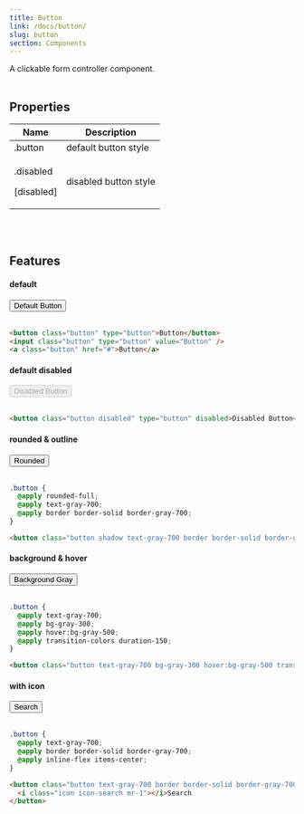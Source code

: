 ```yaml
---
title: Button
link: /docs/button/
slug: button
section: Components
---
```

A clickable form controller component.
<br>
<br>

## Properties
<table class="ro-table-group ro-table-group-outline">
  <thead>
    <tr>
      <th>Name</th>
      <th>Description</th>
    </tr>
  </thead>
  <tbody class="align-baseline">
    <tr>
      <td>.button</td>
      <td>
        default button style
      </td>
    </tr>
    <tr>
      <td>
        <p>.disabled</p>
        <p>[disabled]</p>
      </td>
      <td>
        disabled button style
      </td>
    </tr>
  </tbody>
</table>
<br>
<br>


## Features
#### default
<button class="button" type="button">Default Button</button>
<br>
<br>


```html {}
<button class="button" type="button">Button</button>
<input class="button" type="button" value="Button" />
<a class="button" href="#">Button</a>
```


#### default disabled
<button class="button disabled" type="button" disabled>Disabled Button</button>
<br>
<br>


```html {}
<button class="button disabled" type="button" disabled>Disabled Button</button>
```




#### rounded & outline
<button class="button rounded-full text-gray-700 border border-solid border-gray-700" type="button">Rounded</button>
<br>
<br>


```css {}
.button {
  @apply rounded-full;
  @apply text-gray-700;
  @apply border border-solid border-gray-700;
}
```


```html {}
<button class="button shadow text-gray-700 border border-solid border-gray-700" type="button">Rounded</button>
```


#### background & hover
<button class="button text-gray-700 bg-gray-300 hover:bg-gray-500 transition-colors duration-150" type="button">Background Gray</button>
<br>
<br>


```css {}
.button {
  @apply text-gray-700;
  @apply bg-gray-300;
  @apply hover:bg-gray-500;
  @apply transition-colors duration-150;
}
```



```html {}
<button class="button text-gray-700 bg-gray-300 hover:bg-gray-500 transition-colors duration-150" type="button">Background Gray</button>
```

#### with icon
<button class="button text-gray-700 border border-solid border-gray-700 inline-flex items-center justify-center" type="button"><i class="ro-icon ro-icon-search mr-1"></i>Search</button>
<br>
<br>


```css {}
.button {
  @apply text-gray-700;
  @apply border border-solid border-gray-700;
  @apply inline-flex items-center;
}
```


```html {}
<button class="button text-gray-700 border border-solid border-gray-700 inline-flex items-center justify-center" type="button">
  <i class="icon icon-search mr-1"></i>Search
</button>
```